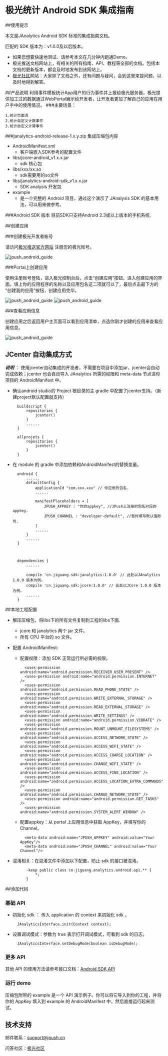 # 极光统计 Android SDK 集成指南

##使用提示

本文是JAnalytics Android SDK 标准的集成指南文档。

匹配的 SDK 版本为：v1.0.0及以后版本。

+ 如果您想要快速地测试、请参考本文在几分钟内跑通Demo。
+ 极光推送文档网站上，有相关的所有指南、API、教程等全部的文档。包括本文档的更新版本，都会及时地发布到该网站上。
+ [极光社区](http://community.jiguang.cn/)网站：大家除了文档之外，还有问题与疑问，会到这里来提问题，以及时地得到解答。

##产品说明
利用事件模板统计App用户的行为事件并上报给极光服务器，极光提供加工过的数据通过WebPortal展示给开发者，让开发者更加了解自己的应用在用户手中的使用情况。
###主要场景：

	1.统计页面流
	2.统计自定义计数事件
	3.统计自定义计算事件
	
###janalytics-android-release-1.x.y.zip 集成压缩包内容

+ AndroidManifest.xml
	+ 客户端嵌入SDK参考的配置文件
+ libs/jcore-android_v1.x.x.jar
	+ sdk 核心包
+ libs/xxx/xx.so
	+ sdk需要用的so文件
+ libs/janalytics-android-sdk_v1.x.x.jar
	+ SDK analysis 开发包
+ example
	+ 是一个完整的 Android 项目，通过这个演示了 JAnalysis SDK 的基本用法，可以用来做参考。
	
###Android SDK 版本
目前SDK只支持Android 2.3或以上版本的手机系统.

##创建应用

###创建极光开发者帐号

请访问[极光推送官方网站](https://www.jiguang.cn/push) 注册您的极光账号。

![jpush_android_guide](../image/jpush_app_register.png)
 
###Portal上创建应用

使用注册账号登陆，进入极光控制台后，点击“创建应用”按钮，进入创建应用的界面。填上你的应用程序的名称以及应用包名这二项就可以了，最后点击最下方的 “创建我的应用”按钮，创建应用完毕。

![jpush_android_guide](../image/jpush_app_create.png)
![jpush_android_guide](../image/jpush_app_create_2.png)

###查看应用信息

创建应用之后返回用户主页面可以看到应用清单，点选你刚才创建的应用来查看应用信息。

![jpush_android_guide](../image/jpush_app_info.png)

## JCenter 自动集成方式

***说明*** ： 使用jcenter自动集成的开发者，不需要在项目中添加jar，jcenter会自动完成依赖；jcenter 也会自动导入 JAnalytics 所需的权限和 meta-data 节点进你项目的 AndroidManifest 中。

+ 确认android studio的 Project 根目录的主 gradle 中配置了jcenter支持。（新建project默认配置就支持）
        
        buildscript {
            repositories {
                jcenter()
            }
            ......
        }
        
        allprojets {
            repositories {
                jcenter()
            }
        }
              
     
+ 在 module 的 gradle 中添加依赖和AndroidManifest的替换变量。


        
        android {
            ......
            defaultConfig {
                applicationId "com.xxx.xxx" // 你应用的包名.
                ......
      
                manifestPlaceholders = [
                    JPUSH_APPKEY : "你的appkey", //JPush上注册的包名对应的appkey.
                    JPUSH_CHANNEL : "developer-default", //暂时填写默认值即可.
                ]
                ......
            }
            ......
        }
        
        
       
        dependencies {
            ......
            
            compile 'cn.jiguang.sdk:janalytics:1.0.0' // 此处以JAnalytics 1.0.0 版本为例。
            compile 'cn.jiguang.sdk:jcore:1.0.0' // 此处以JCore 1.0.0 版本为例。
            ......
        }


##本地工程配置

+ 解压压缩包，将libs下的所有文件复制到工程的libs下面.
	+ jcore 和 janalytics 两个 jar 文件。
	+ 所有 CPU 平台的 so 文件。
+ 配置 AndroidManifest:
	+ 配置权限：添加 SDK 正常运行所必需的权限。

			<uses-permission android:name="android.permission.RECEIVER_USER_PRESENT" />
			<uses-permission android:name="android.permission.INTERNET" />
			<uses-permission android:name="android.permission.READ_PHONE_STATE" />
			<uses-permission android:name="android.permission.WRITE_EXTERNAL_STORAGE" />
			<uses-permission android:name="android.permission.READ_EXTERNAL_STORAGE" />
			<uses-permission android:name="android.permission.WRITE_SETTINGS" />
			<uses-permission android:name="android.permission.VIBRATE" />
			<uses-permission android:name="android.permission.MOUNT_UNMOUNT_FILESYSTEMS" />
			<uses-permission android:name="android.permission.ACCESS_NETWORK_STATE" />
			<uses-permission android:name="android.permission.ACCESS_WIFI_STATE" />
			<uses-permission android:name="android.permission.ACCESS_COARSE_LOCATION" />
			<uses-permission android:name="android.permission.CHANGE_WIFI_STATE" />
			<uses-permission android:name="android.permission.ACCESS_FINE_LOCATION" />
			<uses-permission android:name="android.permission.ACCESS_LOCATION_EXTRA_COMMANDS" />
			<uses-permission android:name="android.permission.CHANGE_NETWORK_STATE" />
			<uses-permission android:name="android.permission.GET_TASKS" />
			<uses-permission android:name="android.permission.SYSTEM_ALERT_WINDOW" />
 
	+ 配置appkey：从 portal 上应用信息中获取 AppKey，并填写你的 Channel。

			<meta-data android:name="JPUSH_APPKEY" android:value="Your AppKey"/>
			<meta-data android:name="JPUSH_CHANNEL" android:value="Your Channel"/>

+ 混淆相关：在混淆文件中添加以下配置，防止 sdk 的接口被混淆。

			-keep public class cn.jiguang.analytics.android.api.** {
    			*;
			}

##添加代码

### 基础 API

+ 初始化 sdk ： 传入 application 的 context 来初始化 sdk 。

		JAnalyticsInterface.init(Context context);

+ 设置调试模式：参数为 true 表示打开调试模式，可看到 sdk 的日志。

		JAnalyticsInterface.setDebugMode(boolean isDebugMode); 
		
### 更多 API

其他 API 的使用方法请参考接口文档：[Android SDK API](http://docs-test.jiguang.cn/janalytics/client/android_api/)
    
### 运行 demo

压缩包附带的 example 是一个 API 演示例子。你可以将它导入到你的工程，并将你的 AppKey 填入到 example 的 AndroidManifest 中，然后直接运行起来测试。

    
## 技术支持

邮件联系：<support@jpush.cn>

问答社区：[极光社区](http://community.jiguang.cn/)